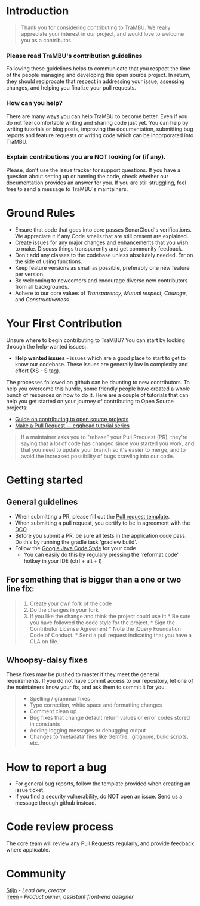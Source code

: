 # Introduction

> Thank you for considering contributing to TraMBU. We really appreciate your interest in our project, and would love to welcome you as a contributor.

### Please read TraMBU's contribution guidelines

Following these guidelines helps to communicate that you respect the time of the people managing and developing this open source project. 
In return, they should reciprocate that respect in addressing your issue, assessing changes, and helping you finalize your pull requests.

### How can you help?

There are many ways you can help TraMBU to become better. Even if you do not feel comfortable writing and sharing code just yet. 
You can help by writing tutorials or blog posts, improving the documentation, submitting bug reports and feature requests or writing code which can be incorporated into TraMBU.


### Explain contributions you are NOT looking for (if any).

Please, don't use the issue tracker for support questions. If you have a question about setting up or running the code,
check whether our documentation provides an answer for you. If you are still struggling, feel free to send a message to TraMBU's maintainers.

# Ground Rules

 * Ensure that code that goes into core passes SonarCloud's verifications. We appreciate it if any Code smells that are still present are explained.   
 * Create issues for any major changes and enhancements that you wish to make. Discuss things transparently and get community feedback.
 * Don't add any classes to the codebase unless absolutely needed. Err on the side of using functions.
 * Keep feature versions as small as possible, preferably one new feature per version.
 * Be welcoming to newcomers and encourage diverse new contributors from all backgrounds.
 * Adhere to our core values of *Transparency*, *Mutual respect*, *Courage*, and *Constructiveness* 

# Your First Contribution
 Unsure where to begin contributing to TraMBU? You can start by looking through the help-wanted issues:.

* **Help wanted issues** - issues which are a good place to start to get to know our codebase. These issues are generally low in complexity and effort (XS - S tag).

The processes followed on github can be daunting to new contributors.
To help you overcome this hurdle, some friendly people have created a whole bunch of resources on how to do it.
Here are a couple of tutorials that can help you get started on your journey of contributing to Open Source projects: 

* [Guide on contributing to open source projects](https://opensource.guide/how-to-contribute/)
* [Make a Pull Request -- egghead tutorial series](http://makeapullrequest.com/) 

>If a maintainer asks you to "rebase" your Pull Rrequest (PR), they're saying that a lot of code has changed since you started you work, 
> and that you need to update your branch so it's easier to merge, and to avoid the increased possibility of bugs crawling into our code.

# Getting started

## General guidelines

* When submitting a PR, please fill out the [Pull request template](../.github/PULL_REQUEST_TEMPLATE/pull_request_template.md).
* When submitting a pull request, you certify to be in agreement with the [DCO](DCO.md)
* Before you submit a PR, be sure all tests in the application code pass. Do this by running the gradle task 'gradlew build'.
* Follow the [Google Java Code Style](https://github.com/google/styleguide/blob/gh-pages/intellij-java-google-style.xml) for your code
  * You can easily do this by regulary pressing the 'reformat code' hotkey in your IDE (ctrl + alt + l)

## For something that is bigger than a one or two line fix:

>1. Create your own fork of the code
>2. Do the changes in your fork
>3. If you like the change and think the project could use it:
    * Be sure you have followed the code style for the project.
    * Sign the Contributor License Agreement
    * Note the jQuery Foundation Code of Conduct.
    * Send a pull request indicating that you have a CLA on file.

## Whoopsy-daisy fixes

These fixes may be pushed to master if they meet the general requirements.
If you do not have commit access to our repository, let one of the maintainers know your fix,
and ask them to commit it for you.

>* Spelling / grammar fixes
>* Typo correction, white space and formatting changes
>* Comment clean up
>* Bug fixes that change default return values or error codes stored in constants
>* Adding logging messages or debugging output
>* Changes to ‘metadata’ files like Gemfile, .gitignore, build scripts, etc.


# How to report a bug

* For general bug reports, follow the template provided when creating an issue ticket.
* If you find a security vulnerability, do NOT open an issue. Send us a message through github instead.


# Code review process

The core team will review any Pull Requests regularly, and provide feedback where applicable.

# Community

[Stijn](https://github.com/justDoji) - *Lead dev*, *creator*   
[Ireen](https://github.com/IreenVL) -  *Product owner*, *assistant front-end designer*